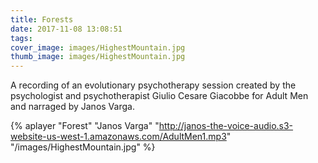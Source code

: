 ```yaml
---
title: Forests
date: 2017-11-08 13:08:51
tags:
cover_image: images/HighestMountain.jpg
thumb_image: images/HighestMountain.jpg
---
```


A recording of an evolutionary psychotherapy session created by the psychologist and psychotherapist Giulio Cesare Giacobbe for Adult Men and narraged by Janos Varga. 

{% aplayer "Forest" "Janos Varga" "http://janos-the-voice-audio.s3-website-us-west-1.amazonaws.com/AdultMen1.mp3" "/images/HighestMountain.jpg"  %}



